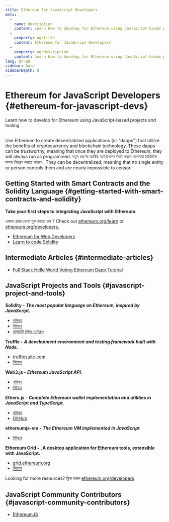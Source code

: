 ```yaml
---
title: Ethereum for JavaScript Developers
meta:
  - 
    name: description
    content: Learn how to develop for Ethereum using JavaScript-based projects and tooling
  - 
    property: og:title
    content: Ethereum for JavaScript Developers
  - 
    property: og:description
    content: Learn how to develop for Ethereum using JavaScript-based projects and tooling
lang: bn-BD
sidebar: Auto
sidebarDepth: 0
---
```


# Ethereum for JavaScript Developers {#ethereum-for-javascript-devs}

<div class="featured">Learn how to develop for Ethereum using JavaScript-based projects and tooling</div><br>

Use Ethereum to create decentralized applications (or "dapps") that utilize the benefits of cryptocurrency and blockchain technology. These dapps can be trustworthy, meaning that once they are deployed to Ethereum, they will always run as programmed. নতুন ধরণের আর্থিক অ্যাপ্লিকেশন তৈরি করতে আপনারা  ডিজিটাল সম্পদ নিয়ন্ত্রণ করতে পারেন। They can be decentralized, meaning that no single entity or person controls them and are nearly impossible to censor.

## Getting Started with Smart Contracts and the Solidity Language {#getting-started-with-smart-contracts-and-solidity}

**Take your first steps to integrating JavaScript with Ethereum**

একদম প্রথম থেকে শুরু করতে চান ? Check out [ethereum.org/learn](/learn/) or [ethereum.org/developers.](/developers/)

- [Ethereum for Web Developers](https://medium.com/@mvmurthy/ethereum-for-web-developers-890be23d1d0c)
- [Learn to code Solidity](https://cryptozombies.io/)

## Intermediate Articles {#intermediate-articles}

- [Full Stack Hello World Voting Ethereum Dapp Tutorial](https://medium.com/@mvmurthy/full-stack-hello-world-voting-ethereum-dapp-tutorial-part-1-40d2d0d807c2)

## JavaScript Projects and Tools {#javascript-project-and-tools}

**Solidity -** **_The most popular language on Ethereum, inspired by JavaScript._**

- [নথিপত্র](https://solidity.readthedocs.io)
- [গিটহাব](https://github.com/ethereum/solidity/)
- [সলিডিটি গিটার চ্যাটরুম](https://gitter.im/ethereum/solidity/)

**Truffle -** **_A development environment and testing framework built with Node._**

- [trufflesuite.com](https://www.trufflesuite.com/)
- [গিটহাব](https://github.com/trufflesuite/truffle)

**Web3.js -** **_Ethereum JavaScript API._**

- [নথিপত্র](https://web3js.readthedocs.io/en/1.0/)
- [গিটহাব](https://github.com/ethereum/web3.js/)

**Ethers.js -** **_Complete Ethereum wallet implementation and utilities in JavaScript and TypeScript._**

- [নথিপত্র](https://docs.ethers.io/ethers.js/html/)
- [GitHub](https://github.com/ethers-io/ethers.js/)

**ethereumjs-vm -** **_The Ethereum VM implemented in JavaScript_**

- [গিটহাব](https://github.com/ethereumjs/ethereumjs-vm)

**Ethereum Grid -** **\_A desktop application for Ethereum tools, extensible with JavaScript.**

- [grid.ethereum.org](https://grid.ethereum.org)
- [গিটহাব](https://github.com/ethereum/grid)

Looking for more resources? ক্লিক করুন [ethereum.org/developers](/developers/)

## JavaScript Community Contributors {#javascript-community-contributors}

- [EthereumJS](https://ethereumjs.github.io)
